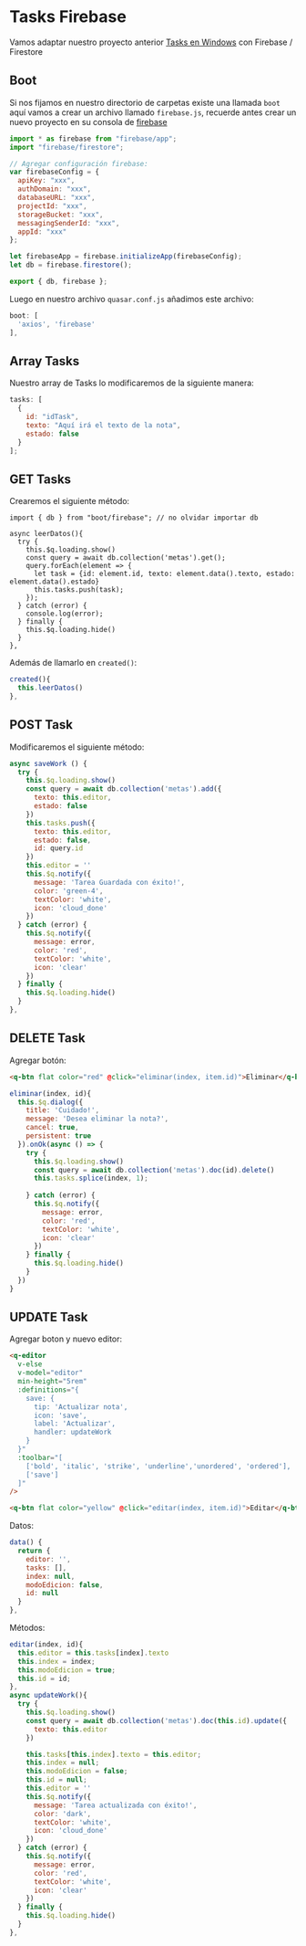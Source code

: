 # Tasks Firebase

Vamos adaptar nuestro proyecto anterior [Tasks en Windows](https://bluuweb.github.io/quasar/todo-windows/)
con Firebase / Firestore

## Boot

Si nos fijamos en nuestro directorio de carpetas existe una llamada `boot` aquí vamos a crear un archivo llamado `firebase.js`, recuerde antes crear un nuevo proyecto en su consola de [firebase](https://console.firebase.google.com/)

```js
import * as firebase from "firebase/app";
import "firebase/firestore";

// Agregar configuración firebase:
var firebaseConfig = {
  apiKey: "xxx",
  authDomain: "xxx",
  databaseURL: "xxx",
  projectId: "xxx",
  storageBucket: "xxx",
  messagingSenderId: "xxx",
  appId: "xxx"
};

let firebaseApp = firebase.initializeApp(firebaseConfig);
let db = firebase.firestore();

export { db, firebase };
```

Luego en nuestro archivo `quasar.conf.js` añadimos este archivo:

```js
boot: [
  'axios', 'firebase'
],
```

## Array Tasks

Nuestro array de Tasks lo modificaremos de la siguiente manera:

```js
tasks: [
  {
    id: "idTask",
    texto: "Aquí irá el texto de la nota",
    estado: false
  }
];
```

## GET Tasks

Crearemos el siguiente método:

```js{1}
import { db } from "boot/firebase"; // no olvidar importar db

async leerDatos(){
  try {
    this.$q.loading.show()
    const query = await db.collection('metas').get();
    query.forEach(element => {
      let task = {id: element.id, texto: element.data().texto, estado: element.data().estado}
      this.tasks.push(task);
    });
  } catch (error) {
    console.log(error);
  } finally {
    this.$q.loading.hide()
  }
},
```

Además de llamarlo en `created()`:

```js
created(){
  this.leerDatos()
},
```

## POST Task

Modificaremos el siguiente método:

```js
async saveWork () {
  try {
    this.$q.loading.show()
    const query = await db.collection('metas').add({
      texto: this.editor,
      estado: false
    })
    this.tasks.push({
      texto: this.editor,
      estado: false,
      id: query.id
    })
    this.editor = ''
    this.$q.notify({
      message: 'Tarea Guardada con éxito!',
      color: 'green-4',
      textColor: 'white',
      icon: 'cloud_done'
    })
  } catch (error) {
    this.$q.notify({
      message: error,
      color: 'red',
      textColor: 'white',
      icon: 'clear'
    })
  } finally {
    this.$q.loading.hide()
  }
},
```

## DELETE Task
Agregar botón:
```html
<q-btn flat color="red" @click="eliminar(index, item.id)">Eliminar</q-btn>
```
```js
eliminar(index, id){
  this.$q.dialog({
    title: 'Cuidado!',
    message: 'Desea eliminar la nota?',
    cancel: true,
    persistent: true
  }).onOk(async () => {
    try {
      this.$q.loading.show()
      const query = await db.collection('metas').doc(id).delete()
      this.tasks.splice(index, 1);
    
    } catch (error) {
      this.$q.notify({
        message: error,
        color: 'red',
        textColor: 'white',
        icon: 'clear'
      })
    } finally {
      this.$q.loading.hide()
    }
  })
}
```

## UPDATE Task
Agregar boton y nuevo editor:
```html
<q-editor
  v-else
  v-model="editor"
  min-height="5rem"
  :definitions="{
    save: {
      tip: 'Actualizar nota',
      icon: 'save',
      label: 'Actualizar',
      handler: updateWork
    }
  }"
  :toolbar="[
    ['bold', 'italic', 'strike', 'underline','unordered', 'ordered'],
    ['save']
  ]"
/>

<q-btn flat color="yellow" @click="editar(index, item.id)">Editar</q-btn>
```

Datos:
```js
data() {
  return {
    editor: '',
    tasks: [],
    index: null,
    modoEdicion: false,
    id: null
  }
},
```

Métodos:
```js
editar(index, id){
  this.editor = this.tasks[index].texto
  this.index = index;
  this.modoEdicion = true;  
  this.id = id;
},
async updateWork(){
  try {
    this.$q.loading.show()
    const query = await db.collection('metas').doc(this.id).update({
      texto: this.editor
    })

    this.tasks[this.index].texto = this.editor;
    this.index = null;
    this.modoEdicion = false;  
    this.id = null;
    this.editor = ''
    this.$q.notify({
      message: 'Tarea actualizada con éxito!',
      color: 'dark',
      textColor: 'white',
      icon: 'cloud_done'
    })
  } catch (error) {
    this.$q.notify({
      message: error,
      color: 'red',
      textColor: 'white',
      icon: 'clear'
    })
  } finally {
    this.$q.loading.hide()
  }
},
```


